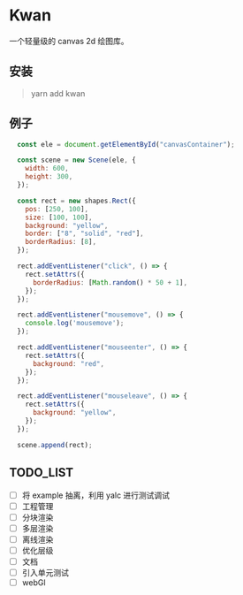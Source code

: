 # Kwan

一个轻量级的 canvas 2d 绘图库。

## 安装

> yarn add kwan

## 例子

```js
  const ele = document.getElementById("canvasContainer");

  const scene = new Scene(ele, {
    width: 600,
    height: 300,
  });

  const rect = new shapes.Rect({
    pos: [250, 100],
    size: [100, 100],
    background: "yellow",
    border: ["8", "solid", "red"],
    borderRadius: [8],
  });

  rect.addEventListener("click", () => {
    rect.setAttrs({
      borderRadius: [Math.random() * 50 + 1],
    });
  });

  rect.addEventListener("mousemove", () => {
    console.log('mousemove');
  });

  rect.addEventListener("mouseenter", () => {
    rect.setAttrs({
      background: "red",
    });
  });

  rect.addEventListener("mouseleave", () => {
    rect.setAttrs({
      background: "yellow",
    });
  });

  scene.append(rect);
```

## TODO_LIST

- [ ] 将 example 抽离，利用 yalc 进行测试调试
- [ ] 工程管理
- [ ] 分块渲染
- [ ] 多层渲染
- [ ] 离线渲染
- [ ] 优化层级
- [ ] 文档
- [ ] 引入单元测试
- [ ] webGl
